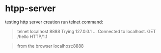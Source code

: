 # htpp-server
testing http server creation
run telnet command:

>telnet localhost 8888
Trying 127.0.0.1 …
Connected to localhost.
GET /hello HTTP/1.1

>from the browser localhost:8888
